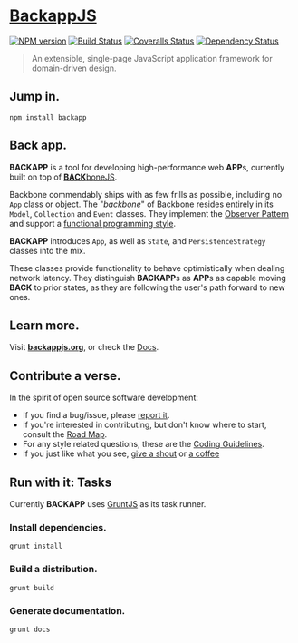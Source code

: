 # [BackappJS](http://backbonejs.org) #
[![NPM version][npm-image]][npm-url]
[![Build Status][travis-image]][travis-url]
[![Coveralls Status][coveralls-image]][coveralls-url]
[![Dependency Status][daviddm-url]][daviddm-image] 
> An extensible, single-page JavaScript application framework for domain-driven design.

## Jump in. ##
`npm install backapp`

## Back app. ##
**BACKAPP** is a tool for developing high-performance web **APP**s, currently built on top of
[**BACK**boneJS](http://backbonejs.org).

Backbone commendably ships with as few frills as possible, including no `App` class or object.
The "*backbone*" of Backbone resides entirely in its `Model`, `Collection` and  `Event` classes.
They implement the [Observer Pattern](http://en.wikipedia.org/wiki/Observer_pattern)
and support a [functional programming style](http://en.wikipedia.org/wiki/Functional_programming).

**BACKAPP** introduces `App`, as well as `State`, and `PersistenceStrategy` classes into the mix.

These classes provide functionality to behave optimistically when dealing network latency. 
They distinguish **BACKAPP**s as **APP**s as capable moving **BACK** to prior states,
as they are following the user's path forward to new ones.

## Learn more. ##
Visit **[backappjs.org](http://backappjs.org)**, or check the
[Docs](http://toomanydaves.github.io/backapp/docs).

## Contribute a verse. ##
In the spirit of open source software development:
* If you find a bug/issue, please
[report it](http://github.com/toomanydaves/backapp/issues).
* If you're interested in contributing, but don't know where to start, consult the
[Road Map](http://trello.com/toomanydaves/backapp).
* For any style related questions, these are the
[Coding Guidelines](http://toomanydaves.github.io/backapp/style-guide).
* If you just like what you see,
[give a shout]() or
[a coffee](https://pledgie.com/campaigns/24553)

## Run with it: Tasks ##
Currently **BACKAPP** uses [GruntJS](http://gruntjs.com) as its task runner.

### Install dependencies. ###
`grunt install`

### Build a distribution. ###
`grunt build`

### Generate documentation. ###
`grunt docs`

[npm-url]: https://npmjs.org/package/gulp
[npm-image]: https://badge.fury.io/js/gulp.png
[travis-url]: https://travis-ci.org/gulpjs/gulp
[travis-image]: https://travis-ci.org/gulpjs/gulp.png?branch=master
[coveralls-url]: https://coveralls.io/r/gulpjs/gulp
[coveralls-image]: https://coveralls.io/repos/gulpjs/gulp/badge.png
[depstat-url]: https://david-dm.org/gulpjs/gulp
[depstat-image]: https://david-dm.org/gulpjs/gulp.png
[daviddm-url]: https://david-dm.org/gulpjs/gulp.png?theme=shields.io
[daviddm-image]: https://david-dm.org/gulpjs/gulp
